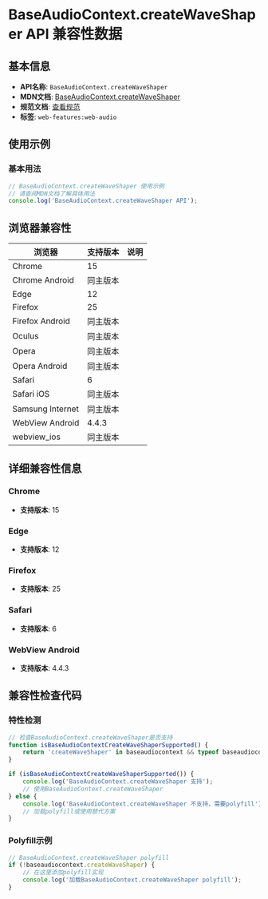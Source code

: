 # BaseAudioContext.createWaveShaper API 兼容性数据

## 基本信息

- **API名称**: `BaseAudioContext.createWaveShaper`
- **MDN文档**: [BaseAudioContext.createWaveShaper](https://developer.mozilla.org/docs/Web/API/BaseAudioContext/createWaveShaper)
- **规范文档**: [查看规范](https://webaudio.github.io/web-audio-api/#dom-baseaudiocontext-createwaveshaper)
- **标签**: `web-features:web-audio`

## 使用示例

### 基本用法

```javascript
// BaseAudioContext.createWaveShaper 使用示例
// 请查阅MDN文档了解具体用法
console.log('BaseAudioContext.createWaveShaper API');
```

## 浏览器兼容性

| 浏览器 | 支持版本 | 说明 |
|--------|----------|------|
| Chrome | 15 |  |
| Chrome Android | 同主版本 |  |
| Edge | 12 |  |
| Firefox | 25 |  |
| Firefox Android | 同主版本 |  |
| Oculus | 同主版本 |  |
| Opera | 同主版本 |  |
| Opera Android | 同主版本 |  |
| Safari | 6 |  |
| Safari iOS | 同主版本 |  |
| Samsung Internet | 同主版本 |  |
| WebView Android | 4.4.3 |  |
| webview_ios | 同主版本 |  |

## 详细兼容性信息

### Chrome

- **支持版本**: 15

### Edge

- **支持版本**: 12

### Firefox

- **支持版本**: 25

### Safari

- **支持版本**: 6

### WebView Android

- **支持版本**: 4.4.3

## 兼容性检查代码

### 特性检测

```javascript
// 检查BaseAudioContext.createWaveShaper是否支持
function isBaseAudioContextCreateWaveShaperSupported() {
    return 'createWaveShaper' in baseaudiocontext && typeof baseaudiocontext.createWaveShaper === 'function';
}

if (isBaseAudioContextCreateWaveShaperSupported()) {
    console.log('BaseAudioContext.createWaveShaper 支持');
    // 使用BaseAudioContext.createWaveShaper
} else {
    console.log('BaseAudioContext.createWaveShaper 不支持，需要polyfill');
    // 加载polyfill或使用替代方案
}
```

### Polyfill示例

```javascript
// BaseAudioContext.createWaveShaper polyfill
if (!baseaudiocontext.createWaveShaper) {
    // 在这里添加polyfill实现
    console.log('加载BaseAudioContext.createWaveShaper polyfill');
}
```

